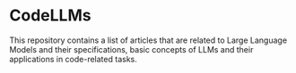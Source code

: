 # CodeLLMs
This repository contains a list of articles that are related to Large Language Models and their specifications, basic concepts of LLMs and their applications in code-related tasks.
